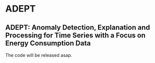 # ADEPT
## ADEPT: Anomaly Detection, Explanation and Processing for Time Series with a Focus on Energy Consumption Data
The code will be released asap.
